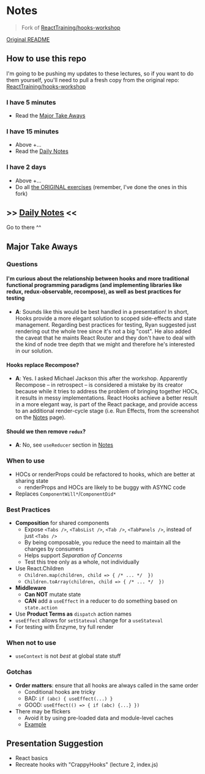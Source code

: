 # Notes

> Fork of [ReactTraining/hooks-workshop](https://github.com/ReactTraining/hooks-workshop)

[Original README](./README.md)

## How to use this repo

I'm going to be pushing my updates to these lectures, so if you want to do them yourself, you'll need to pull a fresh copy from the original repo: [ReactTraining/hooks-workshop](https://github.com/ReactTraining/hooks-workshop)
### I have 5 minutes
- Read the [Major Take Aways](https://evandana.com/hooks-workshop/#major-take-aways)
### I have 15 minutes
- Above +...
- Read the [Daily Notes](./NOTES.md)
### I have 2 days
- Above +...
- Do all [the ORIGINAL exercises](https://github.com/ReactTraining/hooks-workshop) (remember, I've done the ones in this fork)


## >> [Daily Notes](./NOTES.md) <<

Go to there ^^

## Major Take Aways

### Questions

#### I'm curious about the relationship between hooks and more traditional functional programming paradigms (and implementing libraries like redux, redux-observable, recompose), as well as best practices for testing
- **A**: Sounds like this would be best handled in a presentation! In short, Hooks provide a more elegant solution to scoped side-effects and state management. Regarding best practices for testing, Ryan suggested just rendering out the whole tree since it's not a big "cost". He also added the caveat that he maints React Router and they don't have to deal with the kind of node tree depth that we might and therefore he's interested in our solution.

#### Hooks replace Recompose?
- **A**: Yes. I asked Michael Jackson this after the workshop. Apparently Recompose – in retrospect – is considered a mistake by its creator because while it tries to address the problem of bringing together HOCs, it results in messy implementations. React Hooks achieve a better result in a more elegant way, is part of the React package, and provide access to an additional render-cycle stage (i.e. Run Effects, from the screenshot on the [Notes](./NOTES.md) page).

#### Should we then remove `redux`?
- **A**: No, see `useReducer` section in [Notes](./NOTES.md)

### When to use

- HOCs or renderProps could be refactored to hooks, which are better at sharing state
  - renderProps and HOCs are likely to be buggy with ASYNC code
- Replaces `ComponentWill*`/`ComponentDid*`

### Best Practices

- **Composition** for shared components
  - Expose `<Tabs />`, `<TabsList />`, `<Tab />`, `<TabPanels />`, instead of just `<Tabs />`
  - By being composable, you reduce the need to maintain all the changes by consumers
  - Helps support _Separation of Concerns_
  - Test this tree only as a whole, not individually
- Use React.Children
  - `Children.map(children, child => { /* ... */  })`
  - `Children.toArray(children, child => { /* ... */  })`
- **Middleware**
  - **Can NOT** mutate state
  - **CAN** add a `useEffect` in a reducer to do something based on `state.action`
- Use **Product Terms as** `dispatch` action names
- `useEffect` allows for `setStateval` change for a `useStateval`
- For testing with Enzyme, try full render


### When not to use

- `useContext` is not _best_ at global state stuff

### Gotchas

- **Order matters**: ensure that all hooks are always called in the same order
  - Conditional hooks are tricky
  - BAD: `if (abc) { useEffect(...) }`
  - GOOD: `useEffect(() => { if (abc) {...} })`
- There may be flickers
  - Avoid it by using pre-loaded data and module-level caches
  - [Example](./lessons/10-the-feed)

## Presentation Suggestion

- React basics
- Recreate hooks with "CrappyHooks" (lecture 2, index.js)